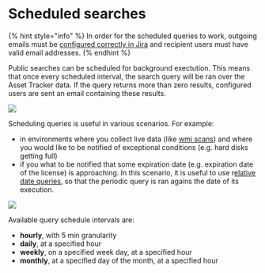 # Scheduled searches

{% hint style="info" %}
In order for the scheduled queries to work, outgoing emails must be [configured correctly in Jira](https://confluence.atlassian.com/adminjiraserver/configuring-an-smtp-mail-server-to-send-notifications-947184044.html) and recipient users must have valid email addresses.
{% endhint %}

Public searches can be scheduled for background exectution. This means that once every scheduled interval, the search query will be ran over the Asset Tracker data. If the query returns more than zero results, configured users are sent an email containing these results.

![](https://confluence.spartez.com/download/attachments/34604425/mail.png?version=1&modificationDate=1485948199380&api=v2&effects=drop-shadow)

Scheduling queries is useful in various scenarios. For example:

* in environments where you collect live data \(like [wmi scans](../how-to/how-to-import-data-from-external-sources/importing-from-scanned-computer-equipment/)\) and where you would like to be notified of exceptional conditions \(e.g. hard disks getting full\)
* if you what to be notified that some expiration date \(e.g. expiration date of the license\) is approaching. In this scenario, it is useful to use r[elative date queries](search-query-syntax/), so that the periodic query is ran agains the date of its execution.

![](https://confluence.spartez.com/download/attachments/34604425/sspubedit.png?version=1&modificationDate=1485947489511&api=v2&effects=drop-shadow)

Available query schedule intervals are:

* **hourly**, with 5 min granularity
* **daily**, at a specified hour
* **weekly**, on a specified week day, at a specified hour
* **monthly**, at a specified day of the month, at a specified hour

